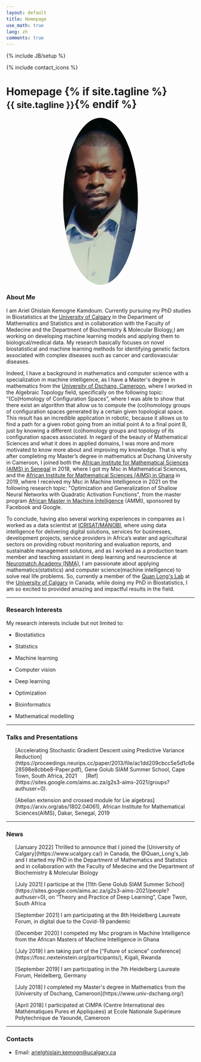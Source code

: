 ```yaml
---
layout: default
title: Homepage
use_math: true
lang: zh
comments: true
---
```

{% include JB/setup %}
<div class="page-header">
  <div class="pull-right">
    {% include contact_icons %}
  </div>
  <h1>
    Homepage
    {% if site.tagline %}<br/><small>{{ site.tagline }}</small>{% endif %}
  </h1>
</div>

<style>
img {
  display: block;
  margin-left: auto;
  margin-right: auto;
  width: 50%;
  border-radius: 50%;
}
</style>

<img src="images/main/Kemogne.jpg" class="center" style="width:200px">


### About Me
I am Ariel Ghislain Kemogne Kamdoum. Currently pursuing my PhD studies in Biostatistics at the [University of Calgary](https://www.ucalgary.ca/) in the Department of Mathematics and Statistics and in collaboration with the Faculty of Medecine and the Department of Biochemistry & Molecular
Biology,I am working on developing machine learning models and applying them to biological/medical data. My research basically focuses on novel biostatistical and machine learning methods for identifying genetic factors associated with complex diseases such as cancer and cardiovascular diseases.
 
Indeed, I have a background in mathematics and computer science with a specialization in machine intelligence, as I have a Master's degree in mathematics from the [University of Dschang, Cameroon](https://www.univ-dschang.org/), where I worked in the Algebraic Topology field, specifically on the following topic: “(Co)Homology of Configuration Spaces”, where I was able to show that there exist an algorithm that allow us to compute the (co)homology groups of configuration spaces generated by a certain given topological space. This result has an incredible application in robotic, because it allows us to find a path for a given robot going from an initial point A to a final point B, just by knowing a different (co)homology groups and topology of its configuration spaces associated. In regard of the beauty of Mathematical Sciences and what it does in applied domains, I was more and more motivated to
know more about and improving my knowledge. That is why after completing my Master’s degree in mathematics at Dschang University in Cameroon, I joined both the [African Institute for Mathematical Sciences (AIMS) in Senegal](https://aims-senegal.org/) in 2018, where I got my Msc in Mathematical Sciences, and the [African Institute for Mathematical Sciences (AIMS) in Ghana](https://aims.edu.gh/) in 2019, where I received my Msc in Machine Intelligence in 2021 on the following research topic: "Optimization and Generalization of Shallow Neural Networks with Quadratic Activation Functions", from the master program [African Master in Machine Intelligence](https://aimsammi.org/) (AMMI), sponsored by Facebook and Google. 

To conclude, having also several working experiences in companies as I worked as a data scientist at [ICRISAT/MANOBI](https://www.manobi.com/), where using data intelligence for delivering digital solutions, services for businesses, development projects, service providers in Africa’s water and agricultural sectors on providing robust monitoring and evaluation reports, and sustainable management solutions, and as I worked as a production team member and teaching assistant in deep learning and neuroscience at [Neuromatch Academy (NMA)](https://academy.neuromatch.io/), I am passionate about applying mathematics(statistics) and computer science(machine intelligence) to solve real life problems. So, currently a member of the [Quan Long's Lab](https://sites.google.com/site/quanlongresearch/home?authuser=0) at the [University of Calgary](https://www.ucalgary.ca/) in Canada, while doing my PhD in Biostatistics, I am so excited to provided amazing and impactful results in the field.


---

### Research Interests
My research interests include but not limited to:

<ul style=“list-style-type:circle"><li>Biostatistics</li></ul>

<ul style=“list-style-type:circle"><li>Statistics</li></ul>

<ul style=“list-style-type:circle"><li>Machine learning</li></ul> 

<ul style=“list-style-type:circle"><li>Computer vision</li></ul> 

<ul style=“list-style-type:circle"><li>Deep learning</li></ul>

<ul style=“list-style-type:circle"><li>Optimization</li></ul>

<ul style=“list-style-type:circle"><li>Bioinformatics</li></ul> 

<ul style=“list-style-type:circle"><li>Mathematical modelling</li></ul>


---

### Talks and Presentations
<ul style=“list-style-type:circle">[Accelerating Stochastic Gradient Descent using Predictive Variance Reduction](https://proceedings.neurips.cc/paper/2013/file/ac1dd209cbcc5e5d1c6e28598e8cbbe8-Paper.pdf), Gene Golub SIAM Summer School, Cape Town, South Africa, 2021
&nbsp;&nbsp;&nbsp;&nbsp;&nbsp;[Ref](https://sites.google.com/aims.ac.za/g2s3-aims-2021/groups?authuser=0).</li></ul>

<ul style=“list-style-type:circle">[Abelian extension and crossed module for Lie algebras](https://arxiv.org/abs/1802.04061), African Institute for Mathematical Sciences(AIMS), Dakar, Senegal, 2019</li></ul> 

---

### News
<ul style=“list-style-type:circle">[January 2022] Thrilled to announce that I joined the [University of Calgary](https://www.ucalgary.ca/) in Canada, the @Quan_Long's_lab and I started my PhD in the Department of Mathematics and Statistics and in collaboration with the Faculty of Medecine and the Department of Biochemistry & Molecular Biology</li></ul>

<ul style=“list-style-type:circle">[July 2021] I participe at the [11th Gene Golub SIAM Summer School](https://sites.google.com/aims.ac.za/g2s3-aims-2021/people?authuser=0), on “Theory and Practice of Deep Learning”, Cape Twon, South Africa</li></ul>

<ul style=“list-style-type:circle">[September 2021] I am participating at the 8th Heidelberg Laureate Forum, in digital due to the Covid-19 pandemic </li></ul>

<ul style=“list-style-type:circle">[December 2020] I competed my Msc program in Machine Intelligence from the African Masters of Machine Intelligence in Ghana</li></ul>

<ul style=“list-style-type:circle">[July 2019] I am taking part of the [“Future of science” conference](https://fosc.nexteinstein.org/participants/), Kigali, Rwanda</li></ul> 

<ul style=“list-style-type:circle">[September 2019] I am participating in the 7th Heidelberg Laureate Forum, Heidelberg, Germany</li></ul>

<ul style=“list-style-type:circle">[July 2018] I completed my Master's degree in Mathematics from the [University of Dschang, Cameroon](https://www.univ-dschang.org/)</li></ul>

<ul style=“list-style-type:circle">[April 2018] I participated at CIMPA (Centre International des Mathématiques Pures et Appliquées) at Ecole Nationale Supérieure Polytechnique de Yaoundé, Cameroon</li></ul>

---

### Contacts
- Email: arielghislain.kemogn@ucalgary.ca
